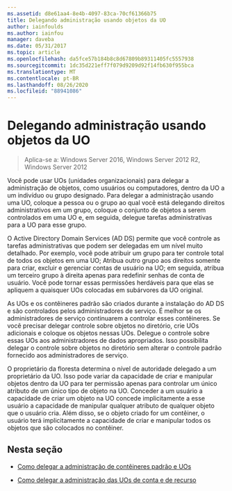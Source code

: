 ```yaml
---
ms.assetid: d8e61aa4-8e4b-4097-83ca-70cf61366b75
title: Delegando administração usando objetos da UO
author: iainfoulds
ms.author: iainfou
manager: daveba
ms.date: 05/31/2017
ms.topic: article
ms.openlocfilehash: da5fce57b184b8c8d67809b89311405fc5557938
ms.sourcegitcommit: 1dc35d221eff7f079d9209d92f14fb630f955bca
ms.translationtype: MT
ms.contentlocale: pt-BR
ms.lasthandoff: 08/26/2020
ms.locfileid: "88941086"
---
```

# <a name="delegating-administration-by-using-ou-objects"></a>Delegando administração usando objetos da UO

>Aplica-se a: Windows Server 2016, Windows Server 2012 R2, Windows Server 2012

Você pode usar UOs (unidades organizacionais) para delegar a administração de objetos, como usuários ou computadores, dentro da UO a um indivíduo ou grupo designado. Para delegar a administração usando uma UO, coloque a pessoa ou o grupo ao qual você está delegando direitos administrativos em um grupo, coloque o conjunto de objetos a serem controlados em uma UO e, em seguida, delegue tarefas administrativas para a UO para esse grupo.

O Active Directory Domain Services (AD DS) permite que você controle as tarefas administrativas que podem ser delegadas em um nível muito detalhado. Por exemplo, você pode atribuir um grupo para ter controle total de todos os objetos em uma UO; Atribua outro grupo aos direitos somente para criar, excluir e gerenciar contas de usuário na UO; em seguida, atribua um terceiro grupo à direita apenas para redefinir senhas de conta de usuário. Você pode tornar essas permissões herdáveis para que elas se apliquem a quaisquer UOs colocadas em subárvores da UO original.

As UOs e os contêineres padrão são criados durante a instalação do AD DS e são controlados pelos administradores de serviço. É melhor se os administradores de serviço continuarem a controlar esses contêineres. Se você precisar delegar controle sobre objetos no diretório, crie UOs adicionais e coloque os objetos nessas UOs. Delegue o controle sobre essas UOs aos administradores de dados apropriados. Isso possibilita delegar o controle sobre objetos no diretório sem alterar o controle padrão fornecido aos administradores de serviço.

O proprietário da floresta determina o nível de autoridade delegado a um proprietário da UO. Isso pode variar da capacidade de criar e manipular objetos dentro da UO para ter permissão apenas para controlar um único atributo de um único tipo de objeto na UO. Conceder a um usuário a capacidade de criar um objeto na UO concede implicitamente a esse usuário a capacidade de manipular qualquer atributo de qualquer objeto que o usuário cria. Além disso, se o objeto criado for um contêiner, o usuário terá implicitamente a capacidade de criar e manipular todos os objetos que são colocados no contêiner.

## <a name="in-this-section"></a>Nesta seção

-   [Como delegar a administração de contêineres padrão e UOs](../../ad-ds/plan/Delegating-Administration-of-Default-Containers-and-OUs.md)

-   [Como delegar a administração das UOs de conta e de recurso](../../ad-ds/plan/Delegating-Administration-of-Account-OUs-and-Resource-OUs.md)



